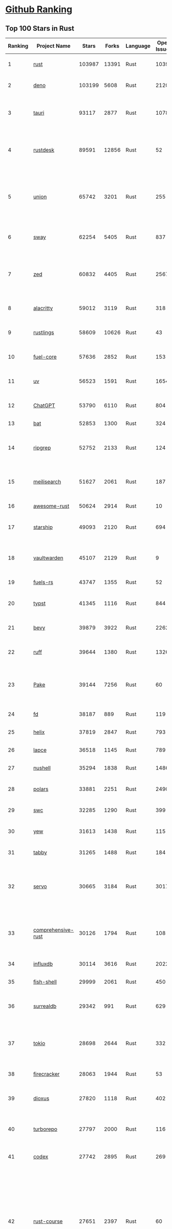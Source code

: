 [Github Ranking](../README.md)
==========

## Top 100 Stars in Rust

| Ranking | Project Name | Stars | Forks | Language | Open Issues | Description | Last Commit |
| ------- | ------------ | ----- | ----- | -------- | ----------- | ----------- | ----------- |
| 1 | [rust](https://github.com/rust-lang/rust) | 103987 | 13391 | Rust | 10399 | Empowering everyone to build reliable and efficient software. | 2025-06-03T03:14:21Z |
| 2 | [deno](https://github.com/denoland/deno) | 103199 | 5608 | Rust | 2120 | A modern runtime for JavaScript and TypeScript. | 2025-06-02T22:53:34Z |
| 3 | [tauri](https://github.com/tauri-apps/tauri) | 93117 | 2877 | Rust | 1078 | Build smaller, faster, and more secure desktop and mobile applications with a web frontend. | 2025-06-02T11:10:34Z |
| 4 | [rustdesk](https://github.com/rustdesk/rustdesk) | 89591 | 12856 | Rust | 52 | An open-source remote desktop application designed for self-hosting, as an alternative to TeamViewer. | 2025-06-03T01:27:02Z |
| 5 | [union](https://github.com/unionlabs/union) | 65742 | 3201 | Rust | 255 | The trust-minimized, zero-knowledge bridging protocol, designed for censorship resistance, extremely high security, and usage in decentralized finance. | 2025-06-02T23:27:39Z |
| 6 | [sway](https://github.com/FuelLabs/sway) | 62254 | 5405 | Rust | 837 | 🌴 Empowering everyone to build reliable and efficient smart contracts. | 2025-06-03T00:05:21Z |
| 7 | [zed](https://github.com/zed-industries/zed) | 60832 | 4405 | Rust | 2567 | Code at the speed of thought – Zed is a high-performance, multiplayer code editor from the creators of Atom and Tree-sitter. | 2025-06-03T03:34:47Z |
| 8 | [alacritty](https://github.com/alacritty/alacritty) | 59012 | 3119 | Rust | 318 | A cross-platform, OpenGL terminal emulator. | 2025-05-31T01:29:24Z |
| 9 | [rustlings](https://github.com/rust-lang/rustlings) | 58609 | 10626 | Rust | 43 | :crab: Small exercises to get you used to reading and writing Rust code! | 2025-05-23T11:46:50Z |
| 10 | [fuel-core](https://github.com/FuelLabs/fuel-core) | 57636 | 2852 | Rust | 153 | Rust full node implementation of the Fuel v2 protocol. | 2025-06-02T16:28:13Z |
| 11 | [uv](https://github.com/astral-sh/uv) | 56523 | 1591 | Rust | 1654 | An extremely fast Python package and project manager, written in Rust. | 2025-06-03T00:27:57Z |
| 12 | [ChatGPT](https://github.com/lencx/ChatGPT) | 53790 | 6110 | Rust | 804 | 🔮 ChatGPT Desktop Application (Mac, Windows and Linux) | 2024-08-29T17:58:11Z |
| 13 | [bat](https://github.com/sharkdp/bat) | 52853 | 1300 | Rust | 324 | A cat(1) clone with wings. | 2025-06-02T16:50:38Z |
| 14 | [ripgrep](https://github.com/BurntSushi/ripgrep) | 52752 | 2133 | Rust | 124 | ripgrep recursively searches directories for a regex pattern while respecting your gitignore | 2025-05-30T12:30:52Z |
| 15 | [meilisearch](https://github.com/meilisearch/meilisearch) | 51627 | 2061 | Rust | 187 | A lightning-fast search engine API bringing AI-powered hybrid search to your sites and applications. | 2025-06-02T16:09:59Z |
| 16 | [awesome-rust](https://github.com/rust-unofficial/awesome-rust) | 50624 | 2914 | Rust | 10 | A curated list of Rust code and resources. | 2025-06-01T17:41:02Z |
| 17 | [starship](https://github.com/starship/starship) | 49093 | 2120 | Rust | 694 | ☄🌌️  The minimal, blazing-fast, and infinitely customizable prompt for any shell! | 2025-06-02T20:39:50Z |
| 18 | [vaultwarden](https://github.com/dani-garcia/vaultwarden) | 45107 | 2129 | Rust | 9 | Unofficial Bitwarden compatible server written in Rust, formerly known as bitwarden_rs | 2025-06-02T19:47:12Z |
| 19 | [fuels-rs](https://github.com/FuelLabs/fuels-rs) | 43747 | 1355 | Rust | 52 | Fuel Network Rust SDK | 2025-06-02T14:29:18Z |
| 20 | [typst](https://github.com/typst/typst) | 41345 | 1116 | Rust | 844 | A new markup-based typesetting system that is powerful and easy to learn. | 2025-06-02T17:14:46Z |
| 21 | [bevy](https://github.com/bevyengine/bevy) | 39879 | 3922 | Rust | 2262 | A refreshingly simple data-driven game engine built in Rust | 2025-06-02T22:50:02Z |
| 22 | [ruff](https://github.com/astral-sh/ruff) | 39644 | 1380 | Rust | 1326 | An extremely fast Python linter and code formatter, written in Rust. | 2025-06-03T01:58:00Z |
| 23 | [Pake](https://github.com/tw93/Pake) | 39144 | 7256 | Rust | 60 | 🤱🏻 Turn any webpage into a desktop app with Rust.  🤱🏻 利用 Rust 轻松构建轻量级多端桌面应用 | 2025-03-25T12:35:16Z |
| 24 | [fd](https://github.com/sharkdp/fd) | 38187 | 889 | Rust | 119 | A simple, fast and user-friendly alternative to 'find' | 2025-06-02T06:34:50Z |
| 25 | [helix](https://github.com/helix-editor/helix) | 37819 | 2847 | Rust | 793 | A post-modern modal text editor. | 2025-06-02T23:27:23Z |
| 26 | [lapce](https://github.com/lapce/lapce) | 36518 | 1145 | Rust | 789 | Lightning-fast and Powerful Code Editor written in Rust | 2025-06-02T00:48:09Z |
| 27 | [nushell](https://github.com/nushell/nushell) | 35294 | 1838 | Rust | 1486 | A new type of shell | 2025-06-03T02:11:58Z |
| 28 | [polars](https://github.com/pola-rs/polars) | 33881 | 2251 | Rust | 2490 | Dataframes powered by a multithreaded, vectorized query engine, written in Rust | 2025-06-02T14:05:32Z |
| 29 | [swc](https://github.com/swc-project/swc) | 32285 | 1290 | Rust | 399 | Rust-based platform for the Web | 2025-06-02T23:18:29Z |
| 30 | [yew](https://github.com/yewstack/yew) | 31613 | 1438 | Rust | 115 | Rust / Wasm framework for creating reliable and efficient web applications | 2025-06-01T03:26:00Z |
| 31 | [tabby](https://github.com/TabbyML/tabby) | 31265 | 1488 | Rust | 184 | Self-hosted AI coding assistant | 2025-05-31T20:03:28Z |
| 32 | [servo](https://github.com/servo/servo) | 30665 | 3184 | Rust | 3017 | Servo aims to empower developers with a lightweight, high-performance alternative for embedding web technologies in applications. | 2025-06-02T20:32:10Z |
| 33 | [comprehensive-rust](https://github.com/google/comprehensive-rust) | 30126 | 1794 | Rust | 108 | This is the Rust course used by the Android team at Google. It provides you the material to quickly teach Rust. | 2025-06-02T18:16:11Z |
| 34 | [influxdb](https://github.com/influxdata/influxdb) | 30114 | 3616 | Rust | 2022 | Scalable datastore for metrics, events, and real-time analytics | 2025-06-03T01:50:02Z |
| 35 | [fish-shell](https://github.com/fish-shell/fish-shell) | 29999 | 2061 | Rust | 450 | The user-friendly command line shell. | 2025-06-01T15:12:57Z |
| 36 | [surrealdb](https://github.com/surrealdb/surrealdb) | 29342 | 991 | Rust | 629 | A scalable, distributed, collaborative, document-graph database, for the realtime web | 2025-06-03T01:02:41Z |
| 37 | [tokio](https://github.com/tokio-rs/tokio) | 28698 | 2644 | Rust | 332 | A runtime for writing reliable asynchronous applications with Rust. Provides I/O, networking, scheduling, timers, ... | 2025-05-28T19:24:54Z |
| 38 | [firecracker](https://github.com/firecracker-microvm/firecracker) | 28063 | 1944 | Rust | 53 | Secure and fast microVMs for serverless computing. | 2025-06-02T21:05:13Z |
| 39 | [dioxus](https://github.com/DioxusLabs/dioxus) | 27820 | 1118 | Rust | 402 | Fullstack app framework for web, desktop, mobile, and more. | 2025-06-02T21:07:34Z |
| 40 | [turborepo](https://github.com/vercel/turborepo) | 27797 | 2000 | Rust | 116 | Build system optimized for JavaScript and TypeScript, written in Rust | 2025-06-02T19:25:56Z |
| 41 | [codex](https://github.com/openai/codex) | 27742 | 2895 | Rust | 269 | Lightweight coding agent that runs in your terminal | 2025-06-03T02:58:51Z |
| 42 | [rust-course](https://github.com/sunface/rust-course) | 27651 | 2397 | Rust | 60 | “连续八年成为全世界最受喜爱的语言，无 GC 也无需手动内存管理、极高的性能和安全性、过程/OO/函数式编程、优秀的包管理、JS 未来基石" — 工作之余的第二语言来试试 Rust 吧。本书拥有全面且深入的讲解、生动贴切的示例、德芙般丝滑的内容，这可能是目前最用心的 Rust 中文学习教程 / Book  | 2025-05-27T03:47:44Z |
| 43 | [linera-protocol](https://github.com/linera-io/linera-protocol) | 27293 | 1770 | Rust | 459 | Main repository for the Linera protocol | 2025-06-02T23:28:55Z |
| 44 | [zoxide](https://github.com/ajeetdsouza/zoxide) | 26857 | 637 | Rust | 101 | A smarter cd command. Supports all major shells. | 2025-05-30T23:23:54Z |
| 45 | [iced](https://github.com/iced-rs/iced) | 26709 | 1312 | Rust | 312 | A cross-platform GUI library for Rust, inspired by Elm | 2025-05-31T04:08:13Z |
| 46 | [delta](https://github.com/dandavison/delta) | 26328 | 417 | Rust | 265 | A syntax-highlighting pager for git, diff, grep, and blame output | 2025-05-02T15:41:04Z |
| 47 | [just](https://github.com/casey/just) | 25718 | 547 | Rust | 295 | 🤖 Just a command runner | 2025-04-21T11:28:19Z |
| 48 | [yazi](https://github.com/sxyazi/yazi) | 25497 | 548 | Rust | 38 | 💥 Blazing fast terminal file manager written in Rust, based on async I/O. | 2025-06-01T01:34:50Z |
| 49 | [hyperfine](https://github.com/sharkdp/hyperfine) | 25222 | 400 | Rust | 40 | A command-line benchmarking tool | 2025-05-01T02:03:20Z |
| 50 | [Rocket](https://github.com/rwf2/Rocket) | 25168 | 1596 | Rust | 49 | A web framework for Rust. | 2025-05-04T10:05:41Z |
| 51 | [egui](https://github.com/emilk/egui) | 25004 | 1748 | Rust | 783 | egui: an easy-to-use immediate mode GUI in Rust that runs on both web and native | 2025-05-28T07:48:38Z |
| 52 | [zellij](https://github.com/zellij-org/zellij) | 24425 | 742 | Rust | 1128 | A terminal workspace with batteries included | 2025-05-31T13:01:44Z |
| 53 | [pingora](https://github.com/cloudflare/pingora) | 24287 | 1394 | Rust | 133 | A library for building fast, reliable and evolvable network services. | 2025-05-30T19:11:10Z |
| 54 | [atuin](https://github.com/atuinsh/atuin) | 24115 | 653 | Rust | 323 | ✨ Magical shell history | 2025-06-01T00:27:57Z |
| 55 | [sniffnet](https://github.com/GyulyVGC/sniffnet) | 24115 | 744 | Rust | 34 | Comfortably monitor your Internet traffic 🕵️‍♂️ | 2025-06-03T03:11:03Z |
| 56 | [Rust](https://github.com/TheAlgorithms/Rust) | 24048 | 2391 | Rust | 2 |  All Algorithms implemented in Rust  | 2025-06-01T15:55:24Z |
| 57 | [exa](https://github.com/ogham/exa) | 23958 | 661 | Rust | 199 | A modern replacement for ‘ls’. | 2024-09-24T15:18:09Z |
| 58 | [qdrant](https://github.com/qdrant/qdrant) | 23906 | 1645 | Rust | 332 | Qdrant - High-performance, massive-scale Vector Database and Vector Search Engine for the next generation of AI. Also available in the cloud https://cloud.qdrant.io/ | 2025-06-02T23:32:03Z |
| 59 | [czkawka](https://github.com/qarmin/czkawka) | 23827 | 745 | Rust | 461 | Multi functional app to find duplicates, empty folders, similar images etc. | 2025-05-10T10:51:17Z |
| 60 | [tools](https://github.com/rome/tools) | 23633 | 658 | Rust | 86 | Unified developer tools for JavaScript, TypeScript, and the web | 2023-09-04T08:42:49Z |
| 61 | [actix-web](https://github.com/actix/actix-web) | 22999 | 1740 | Rust | 184 | Actix Web is a powerful, pragmatic, and extremely fast web framework for Rust. | 2025-06-02T09:52:40Z |
| 62 | [difftastic](https://github.com/Wilfred/difftastic) | 22279 | 376 | Rust | 207 | a structural diff that understands syntax 🟥🟩 | 2025-06-01T22:48:19Z |
| 63 | [axum](https://github.com/tokio-rs/axum) | 21785 | 1183 | Rust | 49 | Ergonomic and modular web framework built with Tokio, Tower, and Hyper | 2025-05-28T16:59:34Z |
| 64 | [anki](https://github.com/ankitects/anki) | 21756 | 2349 | Rust | 202 | Anki's shared backend and web components, and the Qt frontend | 2025-06-02T09:52:44Z |
| 65 | [fnm](https://github.com/Schniz/fnm) | 21039 | 548 | Rust | 276 | 🚀 Fast and simple Node.js version manager, built in Rust | 2025-05-30T18:11:35Z |
| 66 | [tree-sitter](https://github.com/tree-sitter/tree-sitter) | 20818 | 1851 | Rust | 165 | An incremental parsing system for programming tools | 2025-06-02T23:12:18Z |
| 67 | [sonic](https://github.com/valeriansaliou/sonic) | 20764 | 600 | Rust | 64 | 🦔 Fast, lightweight & schema-less search backend. An alternative to Elasticsearch that runs on a few MBs of RAM. | 2025-01-06T21:19:17Z |
| 68 | [coreutils](https://github.com/uutils/coreutils) | 20660 | 1480 | Rust | 355 | Cross-platform Rust rewrite of the GNU coreutils | 2025-06-02T15:42:44Z |
| 69 | [wezterm](https://github.com/wezterm/wezterm) | 20575 | 925 | Rust | 1186 | A GPU-accelerated cross-platform terminal emulator and multiplexer written by @wez and implemented in Rust | 2025-06-01T00:32:38Z |
| 70 | [chroma](https://github.com/chroma-core/chroma) | 20211 | 1631 | Rust | 304 | the AI-native open-source embedding database | 2025-06-03T04:00:59Z |
| 71 | [hyperswitch](https://github.com/juspay/hyperswitch) | 20210 | 3252 | Rust | 630 | An open source payments switch written in Rust to make payments fast, reliable and affordable | 2025-06-03T03:11:02Z |
| 72 | [RustPython](https://github.com/RustPython/RustPython) | 20112 | 1313 | Rust | 319 | A Python Interpreter written in Rust | 2025-06-02T09:13:45Z |
| 73 | [xi-editor](https://github.com/xi-editor/xi-editor) | 19819 | 702 | Rust | 135 | A modern editor with a backend written in Rust. | 2024-03-19T00:11:37Z |
| 74 | [wasmer](https://github.com/wasmerio/wasmer) | 19766 | 884 | Rust | 240 | 🚀 Fast, secure, lightweight containers based on WebAssembly | 2025-06-02T08:33:55Z |
| 75 | [mdBook](https://github.com/rust-lang/mdBook) | 19741 | 1735 | Rust | 524 | Create book from markdown files. Like Gitbook but implemented in Rust | 2025-06-02T15:20:33Z |
| 76 | [gitui](https://github.com/gitui-org/gitui) | 19670 | 614 | Rust | 185 | Blazing 💥 fast terminal-ui for git written in rust 🦀 | 2025-05-30T02:50:29Z |
| 77 | [vector](https://github.com/vectordotdev/vector) | 19631 | 1748 | Rust | 1930 | A high-performance observability data pipeline. | 2025-06-01T17:39:40Z |
| 78 | [gleam](https://github.com/gleam-lang/gleam) | 19357 | 821 | Rust | 158 | ⭐️ A friendly language for building type-safe, scalable systems! | 2025-06-02T13:58:54Z |
| 79 | [slint](https://github.com/slint-ui/slint) | 19275 | 675 | Rust | 701 | Slint is an open-source declarative GUI toolkit to build native user interfaces for Rust, C++, JavaScript, or Python apps. | 2025-06-02T18:00:48Z |
| 80 | [biome](https://github.com/biomejs/biome) | 19130 | 595 | Rust | 178 | A toolchain for web projects, aimed to provide functionalities to maintain them. Biome offers formatter and linter, usable via CLI and LSP. | 2025-06-02T20:00:45Z |
| 81 | [Bend](https://github.com/HigherOrderCO/Bend) | 18770 | 461 | Rust | 93 | A massively parallel, high-level programming language | 2025-02-23T18:22:10Z |
| 82 | [relay](https://github.com/facebook/relay) | 18634 | 1852 | Rust | 587 | Relay is a JavaScript framework for building data-driven React applications. | 2025-06-03T00:33:10Z |
| 83 | [cube](https://github.com/cube-js/cube) | 18582 | 1840 | Rust | 630 | 📊 Cube’s universal semantic layer platform is the next evolution of OLAP technology for AI, BI, spreadsheets, and embedded analytics | 2025-06-02T21:03:07Z |
| 84 | [leptos](https://github.com/leptos-rs/leptos) | 18507 | 767 | Rust | 84 | Build fast web applications with Rust. | 2025-06-02T23:44:37Z |
| 85 | [neon](https://github.com/neondatabase/neon) | 18365 | 656 | Rust | 623 | Neon: Serverless Postgres. We separated storage and compute to offer autoscaling, code-like database branching, and scale to zero. | 2025-06-03T02:30:41Z |
| 86 | [spotify-tui](https://github.com/Rigellute/spotify-tui) | 18200 | 539 | Rust | 271 | Spotify for the terminal written in Rust 🚀 | 2024-04-04T15:03:12Z |
| 87 | [candle](https://github.com/huggingface/candle) | 17302 | 1115 | Rust | 424 | Minimalist ML framework for Rust | 2025-05-31T13:33:28Z |
| 88 | [universal-android-debloater](https://github.com/0x192/universal-android-debloater) | 17030 | 884 | Rust | 456 | Cross-platform GUI written in Rust using ADB to debloat non-rooted android devices. Improve your privacy, the security and battery life of your device. | 2024-08-02T16:16:12Z |
| 89 | [ruffle](https://github.com/ruffle-rs/ruffle) | 16724 | 885 | Rust | 5683 | A Flash Player emulator written in Rust | 2025-06-03T00:04:52Z |
| 90 | [diem](https://github.com/diem/diem) | 16696 | 2582 | Rust | 357 | Diem’s mission is to build a trusted and innovative financial network that empowers people and businesses around the world. | 2025-05-13T05:57:59Z |
| 91 | [SpacetimeDB](https://github.com/clockworklabs/SpacetimeDB) | 16607 | 557 | Rust | 370 | Multiplayer at the speed of light | 2025-06-03T00:43:28Z |
| 92 | [RustScan](https://github.com/bee-san/RustScan) | 16574 | 1118 | Rust | 25 | 🤖 The Modern Port Scanner 🤖 | 2025-06-02T13:34:28Z |
| 93 | [wasmtime](https://github.com/bytecodealliance/wasmtime) | 16442 | 1430 | Rust | 713 | A lightweight WebAssembly runtime that is fast, secure, and standards-compliant | 2025-06-03T01:39:56Z |
| 94 | [pyxel](https://github.com/kitao/pyxel) | 16354 | 884 | Rust | 11 | A retro game engine for Python | 2025-05-25T05:19:51Z |
| 95 | [book](https://github.com/rust-lang/book) | 16189 | 3645 | Rust | 171 | The Rust Programming Language | 2025-05-29T13:16:45Z |
| 96 | [tikv](https://github.com/tikv/tikv) | 15861 | 2186 | Rust | 1218 | Distributed transactional key-value database, originally created to complement TiDB | 2025-06-03T02:29:59Z |
| 97 | [mise](https://github.com/jdx/mise) | 15840 | 516 | Rust | 25 | dev tools, env vars, task runner | 2025-06-03T00:12:54Z |
| 98 | [navi](https://github.com/denisidoro/navi) | 15811 | 529 | Rust | 90 | An interactive cheatsheet tool for the command-line | 2025-06-01T19:23:05Z |
| 99 | [eza](https://github.com/eza-community/eza) | 15653 | 297 | Rust | 199 | A modern alternative to ls | 2025-05-30T15:54:18Z |
| 100 | [jj](https://github.com/jj-vcs/jj) | 15646 | 530 | Rust | 476 | A Git-compatible VCS that is both simple and powerful | 2025-06-03T03:52:39Z |

